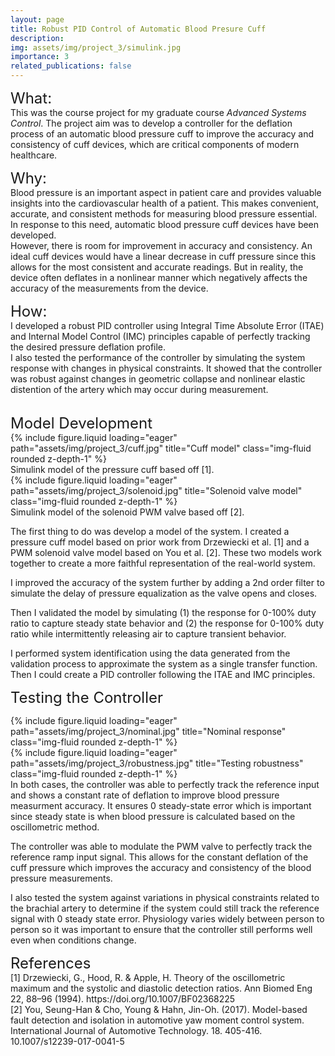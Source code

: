 ```yaml
---
layout: page
title: Robust PID Control of Automatic Blood Presure Cuff
description: 
img: assets/img/project_3/simulink.jpg
importance: 3
related_publications: false
---
```

<p>
    <span style="font-size: 24px">What: </span>
        <br>This was the course project for my graduate course <i>Advanced Systems Control</i>. 
        The project aim was to develop a controller for the deflation process of an automatic blood pressure cuff to improve the accuracy and consistency of cuff devices, which are critical components of modern healthcare.
</p>

<p>
    <span style="font-size: 24px">Why: </span>
        <br><span>
            Blood pressure is an important aspect in patient care and provides valuable insights into the cardiovascular health of a patient.
            This makes convenient, accurate, and consistent methods for measuring blood pressure essential. In response to this need, automatic blood pressure cuff devices have been developed. 
        </span>
        <br><span class="line-space">
            However, there is room for improvement in accuracy and consistency. An ideal cuff devices would have a linear decrease in cuff pressure since this allows for the most consistent and accurate readings.
            But in reality, the device often deflates in a nonlinear manner which negatively affects the accuracy of the measurements from the device.
        </span>
</p>

<p>
    <span style="font-size: 24px">How: </span>
        <br><span>
            I developed a robust PID controller using Integral Time Absolute Error (ITAE) and Internal Model Control (IMC) principles capable of perfectly tracking the desired pressure deflation profile.
        </span>
        <br><span class="line-space">
            I also tested the performance of the controller by simulating the system response with changes in physical constraints. It showed that the controller was robust against changes in geometric collapse and nonlinear elastic distention of the artery which may occur during measurement. 
        </span>
</p>

<br>
<span style="font-size: 24px">Model Development</span>
<div class="row">
    <div class="col-sm mt-3 mt-md-0">
        {% include figure.liquid loading="eager" path="assets/img/project_3/cuff.jpg" title="Cuff model" class="img-fluid rounded z-depth-1" %}
    </div>
</div>
<div class="caption">
    Simulink model of the pressure cuff based off [1]. 
</div>
<div class="row justify-content-sm-center">
    <div class="col-sm-10 mt-3 mt-md-0">
        {% include figure.liquid loading="eager" path="assets/img/project_3/solenoid.jpg" title="Solenoid valve model" class="img-fluid rounded z-depth-1" %}
    </div>
</div>
<div class="caption">
    Simulink model of the solenoid PWM valve based off [2]. 
</div>

The first thing to do was develop a model of the system. I created a pressure cuff model based on prior work from Drzewiecki et al. [1] and a PWM solenoid valve model based on You et al. [2].
These two models work together to create a more faithful representation of the real-world system. 

I improved the accuracy of the system further by adding a 2nd order filter to simulate the delay of pressure equalization as the valve opens and closes.

Then I validated the model by simulating (1) the response for 0-100% duty ratio to capture steady state behavior and (2) the response for 0-100% duty ratio while intermittently releasing air to capture transient behavior.
 
I performed system identification using the data generated from the validation process to approximate the system as a single transfer function. Then I could create a PID controller following the ITAE and IMC principles.

<span style="font-size: 24px">Testing the Controller</span>
<div class="row justify-content-sm-center">
    <div class="col-sm-6 mt-3 mt-md-0">
        {% include figure.liquid loading="eager" path="assets/img/project_3/nominal.jpg" title="Nominal response" class="img-fluid rounded z-depth-1" %}
    </div>
    <div class="col-sm-6 mt-3 mt-md-0">
        {% include figure.liquid loading="eager" path="assets/img/project_3/robustness.jpg" title="Testing robustness" class="img-fluid rounded z-depth-1" %}
    </div>
</div>
<div class="caption">
    In both cases, the controller was able to perfectly track the reference input and shows a constant rate of deflation to improve blood pressure measurment accuracy. It ensures 0 steady-state error which is important since steady state is when blood pressure is calculated based on the oscillometric method.
</div>

The controller was able to modulate the PWM valve to perfectly track the reference ramp input signal. This allows for the constant deflation of the cuff pressure which improves the accuracy and consistency of the blood pressure measurements. 

I also tested the system against variations in physical constraints related to the brachial artery to determine if the system could still track the reference signal with 0 steady state error. 
Physiology varies widely between person to person so it was important to ensure that the controller still performs well even when conditions change. 


<p>
    <span style="font-size: 24px">References</span>
    <br>
    [1] Drzewiecki, G., Hood, R. & Apple, H. Theory of the oscillometric maximum and the systolic 
    and diastolic detection ratios. Ann Biomed Eng 22, 88–96 (1994). 
    https://doi.org/10.1007/BF02368225
    <br>
    <span class="line-space">[2]  You, Seung-Han & Cho, Young & Hahn, Jin-Oh. (2017). Model-based fault detection and 
    isolation in automotive yaw moment control system. International Journal of Automotive 
    Technology. 18. 405-416. 10.1007/s12239-017-0041-5
    </span>
</p>

